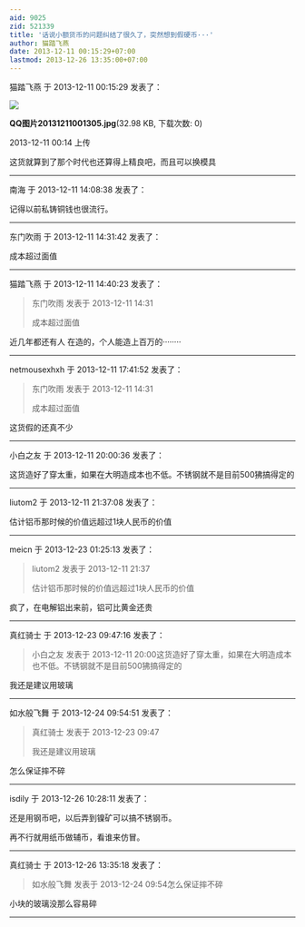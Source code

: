 ```yaml
---
aid: 9025
zid: 521339
title: '话说小额货币的问题纠结了很久了，突然想到假硬币···'
author: 猫踏飞燕
date: 2013-12-11 00:15:29+07:00
lastmod: 2013-12-26 13:35:00+07:00
---
```


猫踏飞燕 于 2013-12-11 00:15:29 发表了：

![](https://mirrors.tuna.tsinghua.edu.cn/osdn/lgqm/72877/001436q5b5pzlz5mcbm58h.jpg)



**QQ图片20131211001305.jpg**(32.98 KB, 下载次数: 0)



2013-12-11 00:14 上传



这货就算到了那个时代也还算得上精良吧，而且可以换模具

---------

南海 于 2013-12-11 14:08:38 发表了：

记得以前私铸铜钱也很流行。

---------

东门吹雨 于 2013-12-11 14:31:42 发表了：

成本超过面值

---------

猫踏飞燕 于 2013-12-11 14:40:23 发表了：

> 东门吹雨 发表于 2013-12-11 14:31
> 
> 成本超过面值



近几年都还有人 在造的，个人能造上百万的········

---------

netmousexhxh 于 2013-12-11 17:41:52 发表了：

> 东门吹雨 发表于 2013-12-11 14:31
> 
> 成本超过面值



这货假的还真不少

---------

小白之友 于 2013-12-11 20:00:36 发表了：

这货造好了穿太重，如果在大明造成本也不低。不锈钢就不是目前500狒搞得定的

---------

liutom2 于 2013-12-11 21:37:08 发表了：

估计铝币那时候的价值远超过1块人民币的价值

---------

meicn 于 2013-12-23 01:25:13 发表了：

> liutom2 发表于 2013-12-11 21:37
> 
> 估计铝币那时候的价值远超过1块人民币的价值



疯了，在电解铝出来前，铝可比黄金还贵

---------

真红骑士 于 2013-12-23 09:47:16 发表了：

> 小白之友 发表于 2013-12-11 20:00这货造好了穿太重，如果在大明造成本也不低。不锈钢就不是目前500狒搞得定的



我还是建议用玻璃

---------

如水般飞舞 于 2013-12-24 09:54:51 发表了：

> 真红骑士 发表于 2013-12-23 09:47
> 
> 我还是建议用玻璃



怎么保证摔不碎

---------

isdily 于 2013-12-26 10:28:11 发表了：

还是用钢币吧，以后弄到镍矿可以搞不锈钢币。

再不行就用纸币做辅币，看谁来仿冒。

---------

真红骑士 于 2013-12-26 13:35:18 发表了：

> 如水般飞舞 发表于 2013-12-24 09:54怎么保证摔不碎



小块的玻璃没那么容易碎

---------

